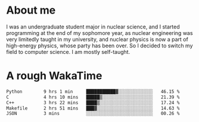 # About me

I was an undergraduate student major in nuclear science, and I started programming at the end of my sophomore year, as nuclear engineering was very limitedly taught in my university, and nuclear physics is now a part of high-energy physics, whose party has been over. So I decided to switch my field to computer science. I am mostly self-taught.


# A rough WakaTime

<!--START_SECTION:waka-->

```txt
Python        9 hrs 1 min     ███████████▓░░░░░░░░░░░░░   46.15 %
C             4 hrs 10 mins   █████▒░░░░░░░░░░░░░░░░░░░   21.39 %
C++           3 hrs 22 mins   ████▒░░░░░░░░░░░░░░░░░░░░   17.24 %
Makefile      2 hrs 51 mins   ███▓░░░░░░░░░░░░░░░░░░░░░   14.63 %
JSON          3 mins          ░░░░░░░░░░░░░░░░░░░░░░░░░   00.26 %
```

<!--END_SECTION:waka-->
